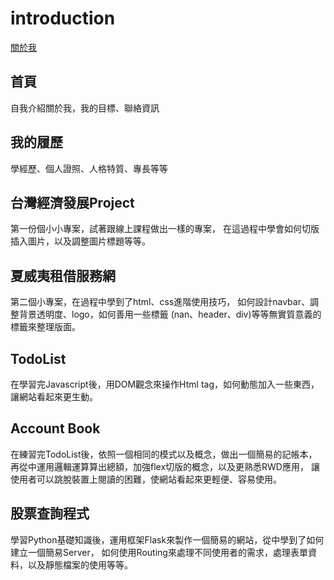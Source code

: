 # introduction
[關於我](https://scottintroduce.netlify.app/)

## 首頁

自我介紹關於我，我的目標、聯絡資訊

## 我的履歷

學經歷、個人證照、人格特質、專長等等

## 台灣經濟發展Project

第一份個小小專案，試著跟線上課程做出一樣的專案，
在這過程中學會如何切版插入圖片，以及調整圖片標題等等。

## 夏威夷租借服務網

第二個小專案，在過程中學到了html、css進階使用技巧，
如何設計navbar、調整背景透明度、logo，如何善用一些標籤
(nan、header、div)等等無實質意義的標籤來整理版面。

## TodoList

在學習完Javascript後，用DOM觀念來操作Html tag，如何動態加入一些東西，
讓網站看起來更生動。

## Account Book
在練習完TodoList後，依照一個相同的模式以及概念，做出一個簡易的記帳本，
再從中運用邏輯運算算出總額，加強flex切版的概念，以及更熟悉RWD應用，
讓使用者可以跳脫裝置上閱讀的困難，使網站看起來更輕便、容易使用。

## 股票查詢程式
學習Python基礎知識後，運用框架Flask來製作一個簡易的網站，從中學到了如何建立一個簡易Server，
如何使用Routing來處理不同使用者的需求，處理表單資料，以及靜態檔案的使用等等。
